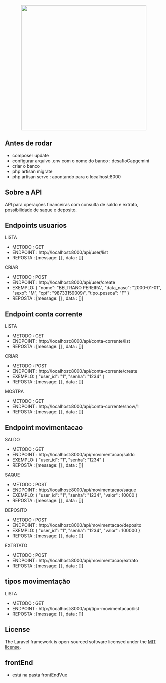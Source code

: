 <p align="center"><a href="https://laravel.com" target="_blank"><img src="https://raw.githubusercontent.com/laravel/art/master/logo-lockup/5%20SVG/2%20CMYK/1%20Full%20Color/laravel-logolockup-cmyk-red.svg" width="400"></a></p>

## Antes de rodar 
 - composer update
 - configurar arquivo .env com o nome do banco  : desafioCapgemini
 - criar o banco 
 - php artisan migrate
 - php artisan serve : apontando para o localhost:8000

## Sobre a API 

API para operações financeiras com consulta de saldo e extrato, possibilidade de saque e deposito.

## Endpoints usuarios

<p>LISTA</p>
            <ul>
                <li> METODO : GET </li>
                 <li> ENDPOINT : http://localhost:8000/api/user/list </li>
                 <li> REPOSTA : [message: [] , data : []] </li>
            </ul>
            <p>CRIAR</p>
            <ul>
                <li> METODO : POST </li>
                 <li> ENDPOINT : http://localhost:8000/api/user/create </li>
                 <li>
                     EXEMPLO: 
                      {
                         "nome": "BELTRANO PEREIRA", 
                         "data_nasc": "2000-01-01",
                         "sexo": "M",
                         "cpf":  "98733159009\",
                         "tipo_pessoa": "F"
                     }
                    </li>                    
                 <li> REPOSTA : [message: [] , data : []] </li>
            </ul>
		
  
  ## Endpoint conta corrente
  <p>LISTA</p>
            <ul>
                <li> METODO : GET </li>
                 <li> ENDPOINT : http://localhost:8000/api/conta-corrente/list </li>
                 <li> REPOSTA : [message: [] , data : []] </li>
            </ul>
            <p>CRIAR</p>
            <ul>
                <li> METODO : POST </li>
                 <li> ENDPOINT : http://localhost:8000/api/conta-corrente/create</li>
                 <li>
                     EXEMPLO: 
                      {
                         "user_id": "1", 
                         "senha": "1234"
                     }
                    </li>                    
                 <li> REPOSTA : [message: [] , data : []] </li>
            </ul>
            <p>MOSTRA</p>
            <ul>
                 <li> METODO : GET </li>
                 <li> ENDPOINT : http://localhost:8000/api/conta-corrente/show/1</li>                  
                 <li> REPOSTA : [message: [] , data : []] </li>
            </ul>
			
 ## Endpoint movimentacao 
  <p>SALDO</p>
            <ul>
                <li> METODO : GET </li>
                 <li> ENDPOINT : http://localhost:8000/api/movimentacao/saldo</li>
                 <li>
                     EXEMPLO: 
                      {
                         "user_id": "1", 
                         "senha": "1234"
                     }
                    </li>                    
                 <li> REPOSTA : [message: [] , data : []] </li>
            </ul>
   <p>SAQUE</p>
            <ul>
                <li> METODO : POST </li>
                 <li> ENDPOINT : http://localhost:8000/api/movimentacao/saque</li>
                 <li>
                     EXEMPLO: 
                      {
                         "user_id": "1", 
                         "senha": "1234",
                         "valor" : 10000
                     }
                    </li>                    
                 <li> REPOSTA : [message: [] , data : []] </li>
            </ul>
   <p>DEPOSITO</p>
            <ul>
                <li> METODO : POST </li>
                 <li> ENDPOINT : http://localhost:8000/api/movimentacao/deposito</li>
                 <li>
                     EXEMPLO: 
                      {
                         "user_id": "1", 
                         "senha": "1234",
                         "valor" : 100000
                     }
                    </li>                    
                 <li> REPOSTA : [message: [] , data : []] </li>
            </ul>
    <p>EXTRTATO</p>
            <ul>
                <li> METODO : POST </li>
                 <li> ENDPOINT : http://localhost:8000/api/movimentacao/extrato</li>                                 
                 <li> REPOSTA : [message: [] , data : []] </li>
            </ul>
       
        
  ## tipos movimentação
  <p>LISTA</p>
            <ul>
                <li> METODO : GET </li>
                 <li> ENDPOINT : http://localhost:8000/api/tipo-movimentacao/list </li>
                 <li> REPOSTA : [message: [] , data : []] </li>
            </ul>  
     

## License

The Laravel framework is open-sourced software licensed under the [MIT license](https://opensource.org/licenses/MIT).


## frontEnd 
 - está na pasta frontEndVue

